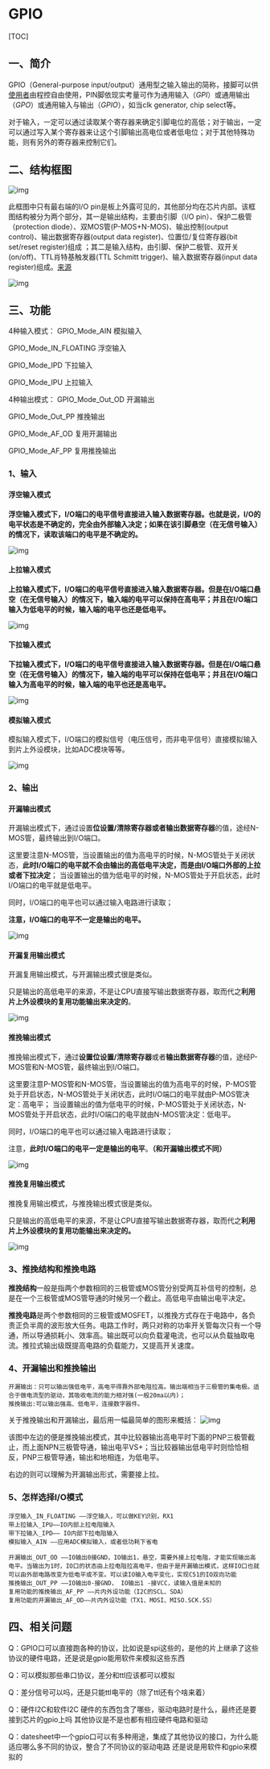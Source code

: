 # GPIO

[TOC]

## 一、简介

GPIO（General-purpose input/output）通用型之输入输出的简称，接脚可以供[使用者](https://baike.baidu.com/item/使用者/1162412)由程控自由使用，PIN脚依现实考量可作为通用输入（*GPI*）或通用输出（*GPO*）或通用输入与输出（*GPIO*），如当clk generator, chip select等。

对于输入，一定可以通过读取某个寄存器来确定引脚电位的高低；对于输出，一定可以通过写入某个寄存器来让这个引脚输出高电位或者低电位；对于其他特殊功能，则有另外的寄存器来控制它们。

## 二、结构框图

![img](图片/GPIO.assets/v2-fdc247bab1c8d9607ad86ae5cfce30da_b.jpg)

此框图中只有最右端的I/O pin是板上外露可见的，其他部分均在芯片内部。该框图结构被分为两个部分，其一是输出结构，主要由引脚（I/O pin）、保护二极管（protection diode）、双MOS管(P-MOS+N-MOS)、输出控制(output control)、输出数据寄存器(output data register)、位置位/复位寄存器(bit set/reset register)组成 ；其二是输入结构，由引脚、保护二极管、双开关(on/off)、TTL肖特基触发器(TTL Schmitt trigger)、输入数据寄存器(input data register)组成。[来源](https://zhuanlan.zhihu.com/p/130375106)

![img](图片/GPIO.assets/v2-bd05d41918b7609ab31f275c535e046a_b.jpg)

## 三、功能

4种输入模式：
GPIO_Mode_AIN      模拟输入

GPIO_Mode_IN_FLOATING      浮空输入

GPIO_Mode_IPD     下拉输入

GPIO_Mode_IPU     上拉输入

4种输出模式：
GPIO_Mode_Out_OD 开漏输出

GPIO_Mode_Out_PP 推挽输出

GPIO_Mode_AF_OD 复用开漏输出

GPIO_Mode_AF_PP 复用推挽输出

### 1、输入

#### 浮空输入模式

**浮空输入模式下，I/O端口的电平信号直接进入输入数据寄存器。也就是说，I/O的电平状态是不确定的，完全由外部输入决定；如果在该引脚悬空（在无信号输入）的情况下，读取该端口的电平是不确定的。**

![img](图片/GPIO.assets/2018040822505125)

#### 上拉输入模式

**上拉输入模式下，I/O端口的电平信号直接进入输入数据寄存器。但是在I/O端口悬空（在无信号输入）的情况下，输入端的电平可以保持在高电平；并且在I/O端口输入为低电平的时候，输入端的电平也还是低电平。**

![img](图片/GPIO.assets/20180408225353767)

#### 下拉输入模式

**下拉输入模式下，I/O端口的电平信号直接进入输入数据寄存器。但是在I/O端口悬空（在无信号输入）的情况下，输入端的电平可以保持在低电平；并且在I/O端口输入为高电平的时候，输入端的电平也还是高电平。**

![img](图片/GPIO.assets/20180408225847140)

#### 模拟输入模式

模拟输入模式下，I/O端口的模拟信号（电压信号，而非电平信号）直接模拟输入到片上外设模块，比如ADC模块等等。

![img](图片/GPIO.assets/20180409125151818)

### 2、输出

#### 开漏输出模式

开漏输出模式下，通过设置**位设置/清除寄存器或者输出数据寄存器**的值，途经N-MOS管，最终输出到I/O端口。

这里要注意N-MOS管，当设置输出的值为高电平的时候，N-MOS管处于关闭状态，**此时I/O端口的电平就不会由输出的高低电平决定，而是由I/O端口外部的上拉或者下拉决定**；
当设置输出的值为低电平的时候，N-MOS管处于开启状态，此时I/O端口的电平就是低电平。

同时，I/O端口的电平也可以通过输入电路进行读取；

**注意，I/O端口的电平不一定是输出的电平。**

![img](图片/GPIO.assets/2018040912560259)

#### 开漏复用输出模式

开漏复用输出模式，与开漏输出模式很是类似。

只是输出的高低电平的来源，不是让CPU直接写输出数据寄存器，取而代之**利用片上外设模块的复用功能输出来决定的**。

![img](图片/GPIO.assets/201804091309492)

#### 推挽输出模式

推挽输出模式下，通过**设置位设置/清除寄存器**或者**输出数据寄存器**的值，途经P-MOS管和N-MOS管，最终输出到I/O端口。

这里要注意P-MOS管和N-MOS管，当设置输出的值为高电平的时候，P-MOS管处于开启状态，N-MOS管处于关闭状态，此时I/O端口的电平就由P-MOS管决定：高电平；
当设置输出的值为低电平的时候，P-MOS管处于关闭状态，N-MOS管处于开启状态，此时I/O端口的电平就由N-MOS管决定：低电平。

同时，I/O端口的电平也可以通过输入电路进行读取；

注意，**此时I/O端口的电平一定是输出的电平**。**（和开漏输出模式不同）**

![img](图片/GPIO.assets/20180409131225598)

#### 推挽复用输出模式

推挽复用输出模式，与推挽输出模式很是类似。

只是输出的高低电平的来源，不是让CPU直接写输出数据寄存器，取而代之**利用片上外设模块的复用功能输出来决定的。**

![img](图片/GPIO.assets/20180409131625100-1624242715170)

### 3、推挽结构和推挽电路

**推挽结构**一般是指两个参数相同的三极管或MOS管分别受两互补信号的控制，总是在一个三极管或MOS管导通的时候另一个截止。高低电平由输出电平决定。

**推挽电路**是两个参数相同的三极管或MOSFET，以推挽方式存在于电路中，各负责正负半周的波形放大任务。电路工作时，两只对称的功率开关管每次只有一个导通，所以导通损耗小、效率高。输出既可以向负载灌电流，也可以从负载抽取电流。推拉式输出级既提高电路的负载能力，又提高开关速度。

### 4、开漏输出和推挽输出

    开漏输出：只可以输出强低电平，高电平得靠外部电阻拉高。输出端相当于三极管的集电极。适合于做电流型的驱动，其吸收电流的能力相对强(一般20ma以内)；
    推挽输出:可以输出强高、低电平，连接数字器件。

关于推挽输出和开漏输出，最后用一幅最简单的图形来概括：
![img](图片/GPIO.assets/20180409133536882)

该图中左边的便是推挽输出模式，其中比较器输出高电平时下面的PNP三极管截止，而上面NPN三极管导通，输出电平VS+；当比较器输出低电平时则恰恰相反，PNP三极管导通，输出和地相连，为低电平。

右边的则可以理解为开漏输出形式，需要接上拉。

### 5、怎样选择I/O模式

    浮空输入_IN_FLOATING ——浮空输入，可以做KEY识别，RX1
    带上拉输入_IPU——IO内部上拉电阻输入
    带下拉输入_IPD—— IO内部下拉电阻输入
    模拟输入_AIN ——应用ADC模拟输入，或者低功耗下省电
    
    开漏输出_OUT_OD ——IO输出0接GND，IO输出1，悬空，需要外接上拉电阻，才能实现输出高电平。当输出为1时，IO口的状态由上拉电阻拉高电平，但由于是开漏输出模式，这样IO口也就可以由外部电路改变为低电平或不变。可以读IO输入电平变化，实现C51的IO双向功能
    推挽输出_OUT_PP ——IO输出0-接GND， IO输出1 -接VCC，读输入值是未知的
    复用功能的推挽输出_AF_PP ——片内外设功能（I2C的SCL、SDA）
    复用功能的开漏输出_AF_OD——片内外设功能（TX1、MOSI、MISO.SCK.SS）
## 四、相关问题

Q：GPIO口可以直接跑各种的协议，比如说是spi这些的，是他的片上继承了这些协议的硬件电路，还是说是gpio能用软件来模拟这些东西

Q：可以模拟那些串口协议，差分和ttl应该都可以模拟

Q：差分信号可以吗，还是只能ttl电平的（除了ttl还有个啥来着）

Q：硬件I2C和软件I2C
硬件的东西包含了哪些，驱动电路时是什么，最终还是要接到芯片的gpio上吗
其他协议是不是也都有相应硬件电路和驱动

Q：datesheet中一个gpio口可以有多种用途，集成了其他协议的接口，为什么能适应哪么多不同的协议，整合了不同协议的驱动电路
还是说是用软件和gpio来模拟的





















































